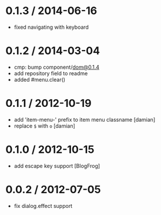0.1.3 / 2014-06-16
==================

  * fixed navigating with keyboard

0.1.2 / 2014-03-04
==================

  * cmp: bump component/dom@0.1.4
  * add repository field to readme
  * added #menu.clear()

0.1.1 / 2012-10-19
==================

  * add 'item-menu-' prefix to item menu classname [damian]
  * replace `$` with `o` [damian]

0.1.0 / 2012-10-15
==================

  * add escape key support [BlogFrog]

0.0.2 / 2012-07-05
==================

  * fix dialog.effect support
